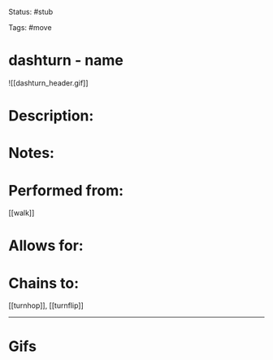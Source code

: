 Status: #stub

Tags: #move

# dashturn - name
![[dashturn_header.gif]]
# Description:


# Notes:


# Performed from:
[[walk]]

# Allows for:


# Chains to:
[[turnhop]], [[turnflip]]

___
# Gifs
